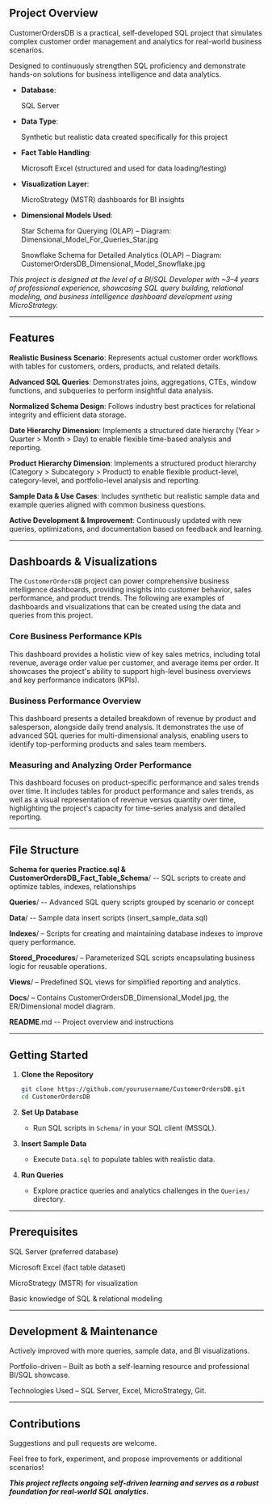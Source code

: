## Project Overview

CustomerOrdersDB is a practical, self-developed SQL project that simulates complex customer order management and analytics for real-world business scenarios.

Designed to continuously strengthen SQL proficiency and demonstrate hands-on solutions for business intelligence and data analytics.

- **Database**:

  SQL Server 
- **Data Type**:

  Synthetic but realistic data created specifically for this project  
- **Fact Table Handling**:

  Microsoft Excel (structured and used for data loading/testing)  
- **Visualization Layer**:

  MicroStrategy (MSTR) dashboards for BI insights  

 - **Dimensional Models Used**:
  
      Star Schema for Querying (OLAP) – Diagram: Dimensional_Model_For_Queries_Star.jpg

      Snowflake Schema for Detailed Analytics (OLAP) – Diagram: CustomerOrdersDB_Dimensional_Model_Snowflake.jpg

*This project is designed at the level of a BI/SQL Developer with ~3–4 years of professional experience, showcasing SQL query building, relational modeling, and business intelligence dashboard development using MicroStrategy.*


-----

## Features

**Realistic Business Scenario**: Represents actual customer order workflows with tables for customers, orders, products, and related details.

**Advanced SQL Queries**: Demonstrates joins, aggregations, CTEs, window functions, and subqueries to perform insightful data analysis.

**Normalized Schema Design**: Follows industry best practices for relational integrity and efficient data storage.

**Date Hierarchy Dimension**: Implements a structured date hierarchy (Year \> Quarter \> Month \> Day) to enable flexible time-based analysis and reporting.

**Product Hierarchy Dimension**: Implements a structured product hierarchy (Category \> Subcategory \> Product) to enable flexible product-level, category-level, and portfolio-level analysis and reporting.

**Sample Data & Use Cases**: Includes synthetic but realistic sample data and example queries aligned with common business questions.

**Active Development & Improvement**: Continuously updated with new queries, optimizations, and documentation based on feedback and learning.

-----

## Dashboards & Visualizations

The `CustomerOrdersDB` project can power comprehensive business intelligence dashboards, providing insights into customer behavior, sales performance, and product trends. The following are examples of dashboards and visualizations that can be created using the data and queries from this project.

### Core Business Performance KPIs

This dashboard provides a holistic view of key sales metrics, including total revenue, average order value per customer, and average items per order. It showcases the project's ability to support high-level business overviews and key performance indicators (KPIs).

### Business Performance Overview

This dashboard presents a detailed breakdown of revenue by product and salesperson, alongside daily trend analysis. It demonstrates the use of advanced SQL queries for multi-dimensional analysis, enabling users to identify top-performing products and sales team members.

### Measuring and Analyzing Order Performance

This dashboard focuses on product-specific performance and sales trends over time. It includes tables for product performance and sales trends, as well as a visual representation of revenue versus quantity over time, highlighting the project's capacity for time-series analysis and detailed reporting.

-----

## File Structure

**Schema for queries Practice.sql & CustomerOrdersDB_Fact_Table_Schema**/ -- SQL scripts to create and optimize tables, indexes, relationships

**Queries**/ -- Advanced SQL query scripts grouped by scenario or concept

**Data**/ -- Sample data insert scripts (insert\_sample\_data.sql)

**Indexes**/ – Scripts for creating and maintaining database indexes to improve query performance.

**Stored\_Procedures**/ – Parameterized SQL scripts encapsulating business logic for reusable operations.

**Views**/ – Predefined SQL views for simplified reporting and analytics.

**Docs**/ – Contains CustomerOrdersDB\_Dimensional\_Model.jpg, the ER/Dimensional model diagram.

**README**.md -- Project overview and instructions

-----

## Getting Started

1.  **Clone the Repository**

    ```bash
    git clone https://github.com/yourusername/CustomerOrdersDB.git
    cd CustomerOrdersDB
    ```

2.  **Set Up Database**

      - Run SQL scripts in `Schema/` in your SQL client (MSSQL).

3.  **Insert Sample Data**

      - Execute `Data.sql` to populate tables with realistic data.

4.  **Run Queries**

      - Explore practice queries and analytics challenges in the `Queries/` directory.

-----

## Prerequisites

SQL Server (preferred database)

Microsoft Excel (fact table dataset)

MicroStrategy (MSTR) for visualization

Basic knowledge of SQL & relational modeling

-----

## Development & Maintenance

Actively improved with more queries, sample data, and BI visualizations.

Portfolio-driven – Built as both a self-learning resource and professional BI/SQL showcase.

Technologies Used – SQL Server, Excel, MicroStrategy, Git.

-----

## Contributions

Suggestions and pull requests are welcome.

Feel free to fork, experiment, and propose improvements or additional scenarios\!

***This project reflects ongoing self-driven learning and serves as a robust foundation for real-world SQL analytics.***
